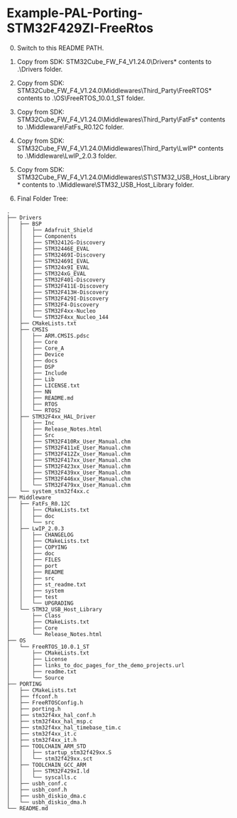# Example-PAL-Porting-STM32F429ZI-FreeRtos

0. Switch to this README PATH.

1. Copy from SDK: STM32Cube_FW_F4_V1.24.0\Drivers\* contents to .\Drivers folder. 

2. Copy from SDK: STM32Cube_FW_F4_V1.24.0\Middlewares\Third_Party\FreeRTOS\* contents to .\OS\FreeRTOS_10.0.1_ST folder.

3. Copy from SDK: 
STM32Cube_FW_F4_V1.24.0\Middlewares\Third_Party\FatFs\* contents to .\Middleware\FatFs_R0.12C folder.

4. Copy from SDK:
STM32Cube_FW_F4_V1.24.0\Middlewares\Third_Party\LwIP\* contents to .\Middleware\LwIP_2.0.3 folder.

5. Copy from SDK: 
STM32Cube_FW_F4_V1.24.0\Middlewares\ST\STM32_USB_Host_Library\* contents to .\Middleware\STM32_USB_Host_Library folder.

6. Final Folder Tree:

```
.
├── Drivers
│   ├── BSP
│   │   ├── Adafruit_Shield
│   │   ├── Components
│   │   ├── STM32412G-Discovery
│   │   ├── STM32446E_EVAL
│   │   ├── STM32469I-Discovery
│   │   ├── STM32469I_EVAL
│   │   ├── STM324x9I_EVAL
│   │   ├── STM324xG_EVAL
│   │   ├── STM32F401-Discovery
│   │   ├── STM32F411E-Discovery
│   │   ├── STM32F413H-Discovery
│   │   ├── STM32F429I-Discovery
│   │   ├── STM32F4-Discovery
│   │   ├── STM32F4xx-Nucleo
│   │   └── STM32F4xx_Nucleo_144
│   ├── CMakeLists.txt
│   ├── CMSIS
│   │   ├── ARM.CMSIS.pdsc
│   │   ├── Core
│   │   ├── Core_A
│   │   ├── Device
│   │   ├── docs
│   │   ├── DSP
│   │   ├── Include
│   │   ├── Lib
│   │   ├── LICENSE.txt
│   │   ├── NN
│   │   ├── README.md
│   │   ├── RTOS
│   │   └── RTOS2
│   ├── STM32F4xx_HAL_Driver
│   │   ├── Inc
│   │   ├── Release_Notes.html
│   │   ├── Src
│   │   ├── STM32F410Rx_User_Manual.chm
│   │   ├── STM32F411xE_User_Manual.chm
│   │   ├── STM32F412Zx_User_Manual.chm
│   │   ├── STM32F417xx_User_Manual.chm
│   │   ├── STM32F423xx_User_Manual.chm
│   │   ├── STM32F439xx_User_Manual.chm
│   │   ├── STM32F446xx_User_Manual.chm
│   │   └── STM32F479xx_User_Manual.chm
│   └── system_stm32f4xx.c
├── Middleware
│   ├── FatFs_R0.12C
│   │   ├── CMakeLists.txt
│   │   ├── doc
│   │   └── src
│   ├── LwIP_2.0.3
│   │   ├── CHANGELOG
│   │   ├── CMakeLists.txt
│   │   ├── COPYING
│   │   ├── doc
│   │   ├── FILES
│   │   ├── port
│   │   ├── README
│   │   ├── src
│   │   ├── st_readme.txt
│   │   ├── system
│   │   ├── test
│   │   └── UPGRADING
│   └── STM32_USB_Host_Library
│       ├── Class
│       ├── CMakeLists.txt
│       ├── Core
│       └── Release_Notes.html
├── OS
│   └── FreeRTOS_10.0.1_ST
│       ├── CMakeLists.txt
│       ├── License
│       ├── links_to_doc_pages_for_the_demo_projects.url
│       ├── readme.txt
│       └── Source
├── PORTING
│   ├── CMakeLists.txt
│   ├── ffconf.h
│   ├── FreeRTOSConfig.h
│   ├── porting.h
│   ├── stm32f4xx_hal_conf.h
│   ├── stm32f4xx_hal_msp.c
│   ├── stm32f4xx_hal_timebase_tim.c
│   ├── stm32f4xx_it.c
│   ├── stm32f4xx_it.h
│   ├── TOOLCHAIN_ARM_STD
│   │   ├── startup_stm32f429xx.S
│   │   └── stm32f429xx.sct
│   ├── TOOLCHAIN_GCC_ARM
│   │   ├── STM32F429xI.ld
│   │   └── syscalls.c
│   ├── usbh_conf.c
│   ├── usbh_conf.h
│   ├── usbh_diskio_dma.c
│   └── usbh_diskio_dma.h
└── README.md

```
